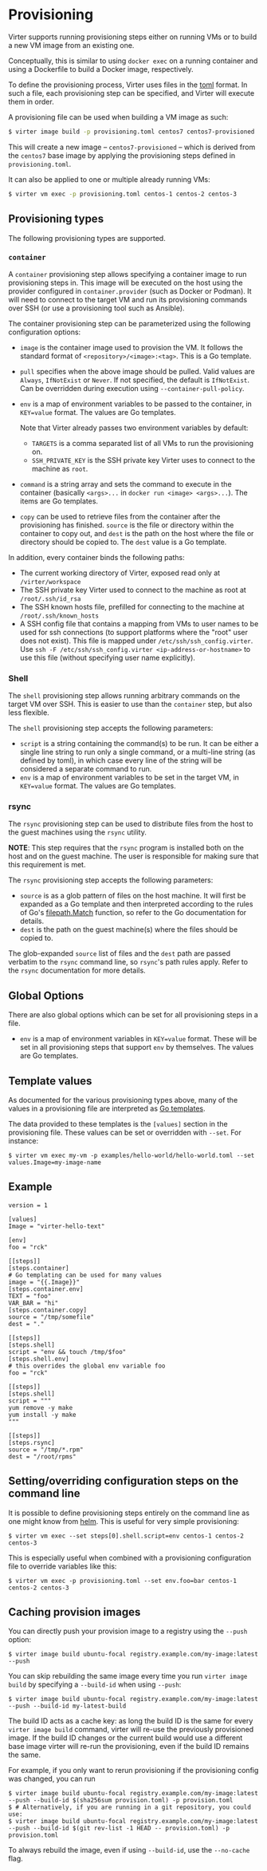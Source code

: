 # Provisioning
Virter supports running provisioning steps either on running VMs or to build a new VM image from an existing one.

Conceptually, this is similar to using `docker exec` on a running container and using a Dockerfile to build a Docker image, respectively.

To define the provisioning process, Virter uses files in the [toml](https://github.com/toml-lang/toml) format. In such a file, each provisioning step can be specified, and Virter will execute them in order.

A provisioning file can be used when building a VM image as such:
```sh
$ virter image build -p provisioning.toml centos7 centos7-provisioned
```
This will create a new image – `centos7-provisioned` – which is derived from the `centos7` base image by applying the provisioning steps defined in `provisioning.toml`.

It can also be applied to one or multiple already running VMs:
```sh
$ virter vm exec -p provisioning.toml centos-1 centos-2 centos-3
```

## Provisioning types

The following provisioning types are supported.

### `container`
A `container` provisioning step allows specifying a container image to run provisioning steps in.
This image will be executed on the host using the provider configured in `container.provider` (such as Docker or Podman).
It will need to connect to the target VM and run its provisioning commands over SSH (or use a provisioning tool such as Ansible).

The container provisioning step can be parameterized using the following configuration options:
* `image` is the container image used to provision the VM. It follows the standard format of `<repository>/<image>:<tag>`. This is a Go template.
* `pull` specifies when the above image should be pulled. Valid values are `Always`, `IfNotExist` or `Never`. If not specified, the default is `IfNotExist`. Can be overridden during execution using `--container-pull-policy`.
* `env` is a map of environment variables to be passed to the container, in `KEY=value` format. The values are Go templates.

  Note that Virter already passes two environment variables by default:
  * `TARGETS` is a comma separated list of all VMs to run the provisioning on.
  * `SSH_PRIVATE_KEY` is the SSH private key Virter uses to connect to the machine as `root`.

* `command` is a string array and sets the command to execute in the container (basically `<args>...` in `docker run <image> <args>...`). The items are Go templates.
* `copy` can be used to retrieve files from the container after the provisioning has finished. `source` is the file or directory within the container to copy out, and `dest` is the path on the host where the file or directory should be copied to. The `dest` value is a Go template.

In addition, every container binds the following paths:
* The current working directory of Virter, exposed read only at `/virter/workspace`
* The SSH private key Virter used to connect to the machine as root at `/root/.ssh/id_rsa`
* The SSH known hosts file, prefilled for connecting to the machine at `/root/.ssh/known_hosts`
* A SSH config file that contains a mapping from VMs to user names to be used for ssh connections (to support platforms where the "root" user does not exist). This file is mapped under `/etc/ssh/ssh_config.virter`. Use `ssh -F /etc/ssh/ssh_config.virter <ip-address-or-hostname>` to use this file (without specifying user name explicitly).

### Shell
The `shell` provisioning step allows running arbitrary commands on the target VM over SSH. This is easier to use than the `container` step, but also less flexible.

The `shell` provisioning step accepts the following parameters:
* `script` is a string containing the command(s) to be run.
  It can be either a single line string to run only a single command, or a multi-line string (as defined by toml), in which case every line of the string will be considered a separate command to run.
* `env` is a map of environment variables to be set in the target VM, in `KEY=value` format. The values are Go templates.

### rsync

The `rsync` provisioning step can be used to distribute files from the host to the guest machines using the `rsync` utility.

**NOTE**: This step requires that the `rsync` program is installed both on the host and on the guest machine. The user is responsible for making sure that this requirement is met.

The `rsync` provisioning step accepts the following parameters:
* `source` is as a glob pattern of files on the host machine.
  It will first be expanded as a Go template and
  then interpreted according to the rules of Go's [filepath.Match](https://golang.org/pkg/path/filepath/#Match)
  function, so refer to the Go documentation for details.
* `dest` is the path on the guest machine(s) where the files should be copied to.

The glob-expanded `source` list of files and the `dest` path are passed verbatim to the `rsync` command line, so `rsync`'s path rules apply. Refer to the `rsync` documentation for more details.

## Global Options

There are also global options which can be set for all provisioning steps in a file.

* `env` is a map of environment variables in `KEY=value` format. These will be set in all provisioning steps that support `env` by themselves. The values are Go templates.

## Template values

As documented for the various provisioning types above, many of the values in a provisioning file are interpreted as
[Go templates](https://golang.org/pkg/text/template/).

The data provided to these templates is the `[values]` section in the provisioning file. These values can be set or overridden with `--set`. For instance:
```
$ virter vm exec my-vm -p examples/hello-world/hello-world.toml --set values.Image=my-image-name
```

## Example
```
version = 1

[values]
Image = "virter-hello-text"

[env]
foo = "rck"

[[steps]]
[steps.container]
# Go templating can be used for many values
image = "{{.Image}}"
[steps.container.env]
TEXT = "foo"
VAR_BAR = "hi"
[steps.container.copy]
source = "/tmp/somefile"
dest = "."

[[steps]]
[steps.shell]
script = "env && touch /tmp/$foo"
[steps.shell.env]
# this overrides the global env variable foo
foo = "rck"

[[steps]]
[steps.shell]
script = """
yum remove -y make
yum install -y make
"""

[[steps]]
[steps.rsync]
source = "/tmp/*.rpm"
dest = "/root/rpms"
```

## Setting/overriding configuration steps on the command line

It is possible to define provisioning steps entirely on the command line as one
might know from [helm](https://helm.sh). This is useful for very simple
provisioning:

```shell
$ virter vm exec --set steps[0].shell.script=env centos-1 centos-2 centos-3
```

This is especially useful when combined with a provisioning configuration file to override variables like this:

```shell
$ virter vm exec -p provisioning.toml --set env.foo=bar centos-1 centos-2 centos-3
```

## Caching provision images

You can directly push your provision image to a registry using the `--push` option:

```
$ virter image build ubuntu-focal registry.example.com/my-image:latest --push
```

You can skip rebuilding the same image every time you run `virter image build` by specifying a `--build-id` when using
`--push`:

```
$ virter image build ubuntu-focal registry.example.com/my-image:latest --push --build-id my-latest-build
```

The build ID acts as a cache key: as long the build ID is the same for every `virter image build` command, virter
will re-use the previously provisioned image. If the build ID changes or the current build would use a different
base image virter will re-run the provisioning, even if the build ID remains the same.

For example, if you only want to rerun provisioning if the provisioning config was changed, you can run
```
$ virter image build ubuntu-focal registry.example.com/my-image:latest --push --build-id $(sha256sum provision.toml) -p provision.toml
$ # Alternatively, if you are running in a git repository, you could use:
$ virter image build ubuntu-focal registry.example.com/my-image:latest --push --build-id $(git rev-list -1 HEAD -- provision.toml) -p provision.toml
```

To always rebuild the image, even if using `--build-id`, use the `--no-cache` flag.
